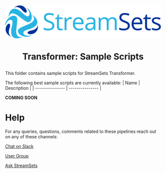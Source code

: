 ![StreamSets Logo](../../images/Full%20Color%20Transparent.png)

<h1><p align="center">Transformer: Sample Scripts</p></h1>

This folder contains sample scripts for StreamSets Transformer.

The following best sample scripts are currently available:
| Name            | Description     |
| --------------- | --------------- |

**COMING SOON**

# Help

For any queries, questions, comments related to these pipelines reach out on any of these channels:

[Chat on Slack](https://streamsetters-slack.herokuapp.com/)

[User Group](https://groups.google.com/a/streamsets.com/d/forum/sdc-user)

[Ask StreamSets](https://ask.streamsets.com/questions/)
